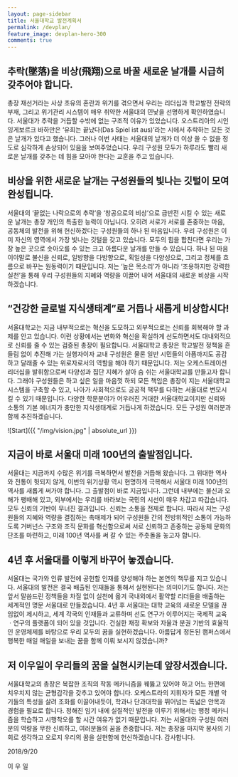 ```yaml
---
layout: page-sidebar
title: 서울대학교 발전계획서
permalink: /devplan/
feature_image: devplan-hero-300
comments: true
---
```


## 추락(墜落)을 비상(飛翔)으로 바꿀 새로운 날개를 시급히 갖추어야 합니다.
총장 재선거라는 사상 초유의 혼란과 위기를 겪으면서 우리는 리더십과 학교발전 전략의 부재, 그리고 위기관리 시스템이 매우 취약한 서울대의 민낯을 선명하게 확인하였습니다. 서울대가 추락을 거듭할 수밖에 없는 구조적 이유가 있었습니다. 오스트리아의 시인 잉게보르크 바하만은 ‘유희는 끝났다(Das Spiel ist aus)’라는 시에서 추락하는 모든 것은 날개가 있다고 했습니다. 그러나 이번 사태는 서울대의 날개가 더 이상 쓸 수 없을 정도로 심각하게 손상되어 있음을 보여주었습니다. 우리 구성원 모두가 하루라도 빨리 새로운 날개를 갖추는 데 힘을 모아야 한다는 교훈을 주고 있습니다.

## 비상을 위한 새로운 날개는 구성원들의 빛나는 깃털이 모여 완성됩니다.
서울대의 ‘끝없는 나락으로의 추락’을 ‘창공으로의 비상’으로 급반전 시킬 수 있는 새로운 날개는 총장 개인의 특출한 능력이 아닙니다. 오히려 서로가 서로를 존중하는 마음, 공동체의 발전을 위해 헌신하겠다는 구성원들의 하나 된 마음입니다. 우리 구성원은 이미 자신의 영역에서 가장 빛나는 깃털을 갖고 있습니다. 모두의 힘을 합친다면 우리는 가장 높은 곳으로 솟아오를 수 있는 크고 아름다운 날개를 만들 수 있습니다. 하나 된 마음이야말로 불신을 신뢰로, 일방향을 다방향으로, 획일성을 다양성으로, 그리고 정체를 흐름으로 바꾸는 원동력이기 때문입니다. 저는 ‘높은 목소리’가 아니라 ‘조용하지만 강력한 실천’을 통해 우리 구성원들의 지혜와 역량을 이끌어 내어 서울대의 새로운 비상을 시작하겠습니다.

## “건강한 글로벌 지식생태계”로 거듭나 새롭게 비상합시다!
서울대학교는 지금 내부적으로는 혁신을 도모하고 외부적으로는 신뢰를 회복해야 할 과제를 안고 있습니다. 이런 상황에서는 변화와 혁신을 확실하게 선도하면서도 대내외적으로 신뢰를 줄 수 있는 검증된 총장이 필요합니다. 서울대학교 총장은 학교발전 정책을 흔들림 없이 추진해 가는 실행자이자 교내 구성원은 물론 일반 시민들의 아픔까지도 공감하고 달래줄 수 있는 위로자로서의 역할을 해야 하기 때문입니다. 저는 오케스트레이션 리더십을 발휘함으로써 다양성과 집단 지혜가 살아 숨 쉬는 서울대학교를 만들고자 합니다. 그래야 구성원들은 하고 싶은 일을 마음껏 하되 모든 책임은 총장이 지는 서울대학교 시스템을 구축할 수 있고, 나아가 사회적으로도 공공적 책무를 다하는 서울대로 변모시킬 수 있기 때문입니다. 다양한 학문분야가 어우러진 거대한 서울대학교이지만 신뢰와 소통의 기본 에너지가 충만한 지식생태계로 거듭나게 하겠습니다. 모든 구성원 여러분과 함께 추진하겠습니다.

![Start]({{ "/img/vision.jpg" | absolute_url }})

## 지금이 바로 서울대 미래 100년의 출발점입니다.
서울대는 지금까지 수많은 위기를 극복하면서 발전을 거듭해 왔습니다. 그 위대한 역사와 전통이 헛되지 않게, 이번의 위기상황 역시 현명하게 극복해서 서울대 미래 100년의 역사를 새롭게 써가야 합니다. 그 출발점이 바로 지금입니다. 그런데 내부에는 불신과 오해가 팽배해 있고, 외부에서는 우리를 바라보는 국민의 시선이 매우 차갑고 따갑습니다. 모두 신뢰의 기반이 무너진 결과입니다. 신뢰는 소통을 전제로 합니다. 따라서 저는 구성원들의 지혜와 역량을 결집하는 촉매제가 되어 구성원들 간의 전방위적인 소통이 가능하도록 거버넌스 구조와 조직 문화를 혁신함으로써 서로 신뢰하고 존중하는 공동체 문화의 단초를 마련하고, 미래 100년 역사를 써 갈 수 있는 주춧돌을 놓고자 합니다.  

## 4년 후 서울대를 이렇게 바꾸어 놓겠습니다.
서울대는 국가와 인류 발전에 공헌할 인재를 양성해야 하는 본연의 책무를 지고 있습니다. 서울대의 발전은 결국 배출된 인재들을 통해서 실현된다는 의미이기도 합니다. 저는 앞서 말씀드린 정책들을 차질 없이 실천에 옮겨 국내외에서 활약할 리더들을 배출하는 세계적인 명문 서울대로 만들겠습니다. 4년 후 서울대는 대학 교육의 새로운 모델을 끊임없이 제시하고, 세계 각국의 인재들과 교류하며 선도 연구가 이루어지는 국제적 교육ㆍ연구의 플랫폼이 되어 있을 것입니다. 건실한 재정 확보와 자율과 분권 기반의 효율적인 운영체제를 바탕으로 우리 모두의 꿈을 실현하겠습니다. 아름답게 정돈된 캠퍼스에서 행복한 매일 매일을 보내는 꿈을 함께 이뤄 보시지 않겠습니까?

## 저 이우일이 우리들의 꿈을 실현시키는데 앞장서겠습니다.
서울대학교의 총장은 복잡한 조직의 작동 메카니즘을 꿰뚫고 있어야 하고 어느 한편에 치우치지 않는 균형감각을 갖추고 있어야 합니다. 오케스트라의 지휘자가 모든 개별 악기들의 특성을 살려 조화를 이끌어내듯이, 학과나 단과대학을 뛰어넘는 폭넓은 안목과 경험을 필요로 합니다. 정해진 임기 내에 실질적인 발전을 이루기 위해서는 행정 메카니즘을 학습하고 시행착오를 할 시간 여유가 없기 때문입니다. 저는 서울대와 구성원 여러분의 역량을 무한 신뢰하고, 여러분들의 꿈을 존중합니다. 저는 총장을 마지막 봉사의 기회로 생각하고 오로지 우리의 꿈을 실현함에 헌신하겠습니다. 감사합니다.

2018/9/20

이 우 일
